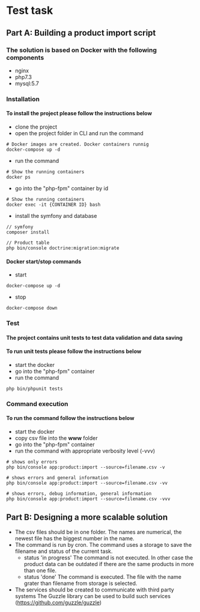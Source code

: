# Test task

## Part A: Building a product import script

### The solution is based on Docker with the following components
 - nginx
 - php7.3
 - mysql:5.7 
 
### Installation 
#### To install the project please follow the instructions below 
 - clone the project
 - open the project folder in CLI and run the command
```
# Docker images are created. Docker containers runnig 
docker-compose up -d
```  
 - run the command
```
# Show the running containers
docker ps
```    
 - go into the "php-fpm" container by id
```
# Show the running containers
docker exec -it {CONTAINER ID} bash
```
 - install the symfony and database  
```
// symfony
composer install

// Product table
php bin/console doctrine:migration:migrate
```

#### Docker start/stop commands

- start
```
docker-compose up -d
```  
 - stop
```
docker-compose down
```    

### Test
#### The project contains unit tests to test data validation and data saving
#### To run unit tests please follow the instructions below 
 - start the docker
 - go into the "php-fpm" container
 - run the command
```
php bin/phpunit tests 
```  

### Command execution
#### To run the command follow the instructions below
 - start the docker
 - copy csv file into the **www** folder 
 - go into the "php-fpm" container
 - run the command with appropriate verbosity level (-vvv)
```
# shows only errors
php bin/console app:product:import --source=filename.csv -v

# shows errors and general information 
php bin/console app:product:import --source=filename.csv -vv

# shows errors, debug information, general information 
php bin/console app:product:import --source=filename.csv -vvv 
```  
 
## Part B: Designing a more scalable solution

 - The csv files should be in one folder. 
   The names are numerical, the newest file has the biggest number in the name.
 - The command is run by cron.
   The command uses a storage to save the filename and status of the current task.
     - status 'in progress'
       The command is not executed. 
       In other case the product data can be outdated if there are the same products in more than one file.
     - status 'done'
       The command is executed. The file with the name grater than filename from storage is selected.
 - The services should be created to communicate with third party systems
   The Guzzle library can be used to build such services (https://github.com/guzzle/guzzle)          